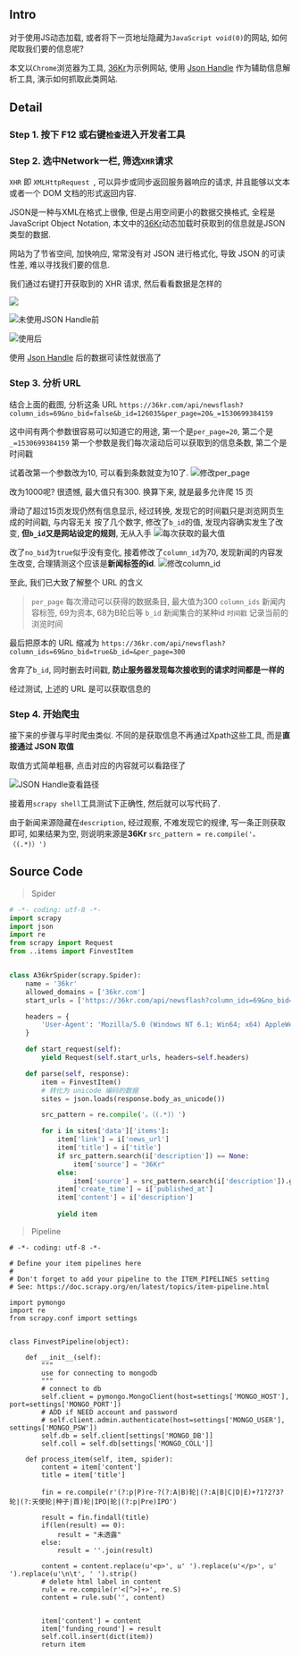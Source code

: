 ## Intro
对于使用JS动态加载, 或者将下一页地址隐藏为`JavaScript void(0)`的网站, 如何爬取我们要的信息呢?

本文以`Chrome`浏览器为工具, [36Kr](https://36kr.com/newsflashes)为示例网站, 使用 [Json Handle](http://jsonhandle.sinaapp.com/) 作为辅助信息解析工具, 演示如何抓取此类网站.

## Detail
### Step 1. 按下 F12 或右键`检查`进入开发者工具

### Step 2. 选中Network一栏, 筛选`XHR`请求
`XHR` 即 `XMLHttpRequest `, 可以异步或同步返回服务器响应的请求, 并且能够以文本或者一个 DOM 文档的形式返回内容.

JSON是一种与XML在格式上很像, 但是占用空间更小的数据交换格式, 全程是 JavaScript Object Notation, 本文中的[36Kr](https://36kr.com/newsflashes)动态加载时获取到的信息就是JSON类型的数据.

网站为了节省空间, 加快响应, 常常没有对 JSON 进行格式化, 导致 JSON 的可读性差, 难以寻找我们要的信息. 

我们通过右键打开获取到的 XHR 请求, 然后看看数据是怎样的

![](https://upload-images.jianshu.io/upload_images/5530017-d3972a9ff86da4c8.png?imageMogr2/auto-orient/strip%7CimageView2/2/w/1240)

![未使用JSON Handle前](https://upload-images.jianshu.io/upload_images/5530017-b77b23b72429bc41.png?imageMogr2/auto-orient/strip%7CimageView2/2/w/1240)


![使用后](https://upload-images.jianshu.io/upload_images/5530017-a59cd479433bdcdd.png?imageMogr2/auto-orient/strip%7CimageView2/2/w/1240)

使用 [Json Handle](http://jsonhandle.sinaapp.com/) 后的数据可读性就很高了

### Step 3. 分析 URL 
结合上面的截图, 分析这条 URL
`https://36kr.com/api/newsflash?column_ids=69&no_bid=false&b_id=126035&per_page=20&_=1530699384159`

这中间有两个参数很容易可以知道它的用途, 第一个是`per_page=20`, 第二个是`_=1530699384159`
第一个参数是我们每次滚动后可以获取到的信息条数, 第二个是时间戳

试着改第一个参数改为10, 可以看到条数就变为10了. 
![修改per_page](https://upload-images.jianshu.io/upload_images/5530017-9786fc1a3f87e7e4.png?imageMogr2/auto-orient/strip%7CimageView2/2/w/1240)

改为1000呢? 很遗憾, 最大值只有300. 换算下来, 就是最多允许爬 15 页

滑动了超过15页发现仍然有信息显示, 经过转换, 发现它的时间戳只是浏览网页生成的时间戳, 与内容无关
按了几个数字, 修改了`b_id`的值, 发现内容确实发生了改变, **但`b_id`又是网站设定的规则**, 无从入手
![每次获取的最大值](https://upload-images.jianshu.io/upload_images/5530017-e607305fa60665e0.png?imageMogr2/auto-orient/strip%7CimageView2/2/w/1240)

改了`no_bid`为`true`似乎没有变化, 接着修改了`column_id`为70, 发现新闻的内容发生改变, 合理猜测这个应该是**新闻标签的id**. 
![修改column_id](https://upload-images.jianshu.io/upload_images/5530017-1d74f20e4294ebfe.png?imageMogr2/auto-orient/strip%7CimageView2/2/w/1240)

至此, 我们已大致了解整个 URL 的含义
> `per_page` 每次滑动可以获得的数据条目, 最大值为300
`column_ids` 新闻内容标签, 69为资本, 68为B轮后等
`b_id` 新闻集合的某种id
`时间戳` 记录当前的浏览时间 

最后把原本的 URL 缩减为
`https://36kr.com/api/newsflash?column_ids=69&no_bid=true&b_id=&per_page=300`

舍弃了`b_id`, 同时删去时间戳, **防止服务器发现每次接收到的请求时间都是一样的**

经过测试, 上述的 URL 是可以获取信息的

### Step 4. 开始爬虫

接下来的步骤与平时爬虫类似.
不同的是获取信息不再通过Xpath这些工具, 而是**直接通过 JSON 取值**

取值方式简单粗暴, 点击对应的内容就可以看路径了

![JSON Handle查看路径](https://upload-images.jianshu.io/upload_images/5530017-51ade887b0e5b6bd.png?imageMogr2/auto-orient/strip%7CimageView2/2/w/1240)

接着用`scrapy shell`工具测试下正确性, 然后就可以写代码了.

由于新闻来源隐藏在`description`, 经过观察, 不难发现它的规律, 写一条正则获取即可, 如果结果为空, 则说明来源是**36Kr**
`src_pattern = re.compile('。（(.*)）')`


## Source Code
> Spider
```python
# -*- coding: utf-8 -*-
import scrapy
import json
import re
from scrapy import Request
from ..items import FinvestItem


class A36krSpider(scrapy.Spider):
    name = '36kr'
    allowed_domains = ['36kr.com']
    start_urls = ['https://36kr.com/api/newsflash?column_ids=69&no_bid=true&b_id=&per_page=300']

    headers = {
        'User-Agent': 'Mozilla/5.0 (Windows NT 6.1; Win64; x64) AppleWebKit/537.36 (KHTML, like Gecko) Chrome/53.0.2785.143 Safari/537.36',
    }

    def start_request(self):
        yield Request(self.start_urls, headers=self.headers)

    def parse(self, response):
        item = FinvestItem()
        # 转化为 unicode 编码的数据
        sites = json.loads(response.body_as_unicode())

        src_pattern = re.compile('。（(.*)）')

        for i in sites['data']['items']:
            item['link'] = i['news_url']
            item['title'] = i['title']
            if src_pattern.search(i['description']) == None:
                item['source'] = "36Kr"
            else:
                item['source'] = src_pattern.search(i['description']).group(1)
            item['create_time'] = i['published_at']
            item['content'] = i['description']
            
            yield item

```
>Pipeline
```
# -*- coding: utf-8 -*-

# Define your item pipelines here
#
# Don't forget to add your pipeline to the ITEM_PIPELINES setting
# See: https://doc.scrapy.org/en/latest/topics/item-pipeline.html

import pymongo
import re
from scrapy.conf import settings


class FinvestPipeline(object):

    def __init__(self):
        """
        use for connecting to mongodb
        """
        # connect to db
        self.client = pymongo.MongoClient(host=settings['MONGO_HOST'], port=settings['MONGO_PORT'])
        # ADD if NEED account and password
        # self.client.admin.authenticate(host=settings['MONGO_USER'], settings['MONGO_PSW'])
        self.db = self.client[settings['MONGO_DB']]
        self.coll = self.db[settings['MONGO_COLL']]

    def process_item(self, item, spider):
        content = item['content']
        title = item['title']

        fin = re.compile(r'(?:p|P)re-?(?:A|B)轮|(?:A|B|C|D|E)+?1?2?3?轮|(?:天使轮|种子|首)轮|IPO|轮|(?:p|Pre)IPO')
        
        result = fin.findall(title)
        if(len(result) == 0):
            result = "未透露"
        else:
            result = ''.join(result)

        content = content.replace(u'<p>', u' ').replace(u'</p>', u' ').replace(u'\n\t', ' ').strip()
        # delete html label in content
        rule = re.compile(r'<[^>]+>', re.S)
        content = rule.sub('', content)


        item['content'] = content
        item['funding_round'] = result
        self.coll.insert(dict(item))
        return item
```

